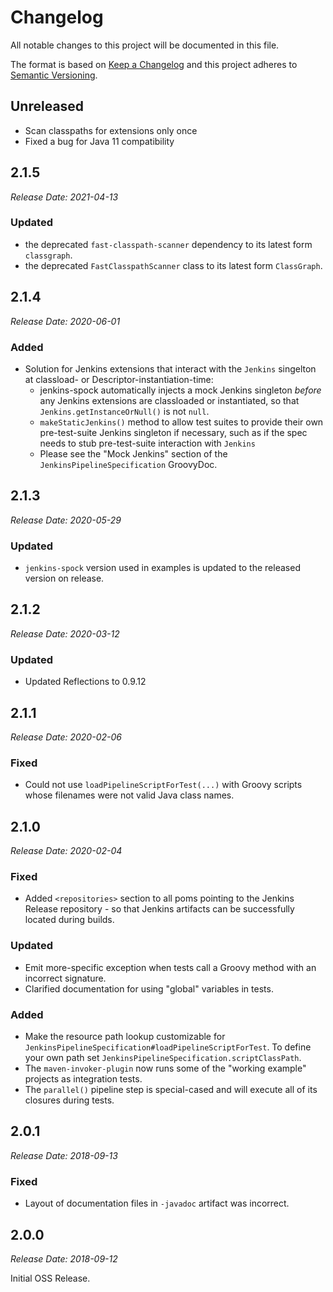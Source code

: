 Changelog
==============================

All notable changes to this project will be documented in this file.

The format is based on [Keep a Changelog](http://keepachangelog.com/en/1.0.0/) and this project adheres to [Semantic Versioning](http://semver.org/spec/v2.0.0.html).

## Unreleased

* Scan classpaths for extensions only once
* Fixed a bug for Java 11 compatibility

## 2.1.5

_Release Date: 2021-04-13_

### Updated

* the deprecated `fast-classpath-scanner` dependency to its latest form `classgraph`.
* the deprecated `FastClasspathScanner` class to its latest form `ClassGraph`.

## 2.1.4

_Release Date: 2020-06-01_

### Added

* Solution for Jenkins extensions that interact with the `Jenkins` singelton at classload- or Descriptor-instantiation-time:
	* jenkins-spock automatically injects a mock Jenkins singleton _before_ any Jenkins extensions are classloaded or instantiated, so that `Jenkins.getInstanceOrNull()` is not `null`.
	* `makeStaticJenkins()` method to allow test suites to provide their own pre-test-suite Jenkins singleton if necessary, such as if the spec needs to stub pre-test-suite interaction with `Jenkins`
	* Please see the "Mock Jenkins" section of the `JenkinsPipelineSpecification` GroovyDoc.

## 2.1.3

_Release Date: 2020-05-29_

### Updated

* `jenkins-spock` version used in examples is updated to the released version on release.

## 2.1.2

_Release Date: 2020-03-12_

### Updated

* Updated Reflections to 0.9.12

## 2.1.1

_Release Date: 2020-02-06_

### Fixed

* Could not use `loadPipelineScriptForTest(...)` with Groovy scripts whose filenames were not valid Java class names.

## 2.1.0

_Release Date: 2020-02-04_

### Fixed

* Added `<repositories>` section to all poms pointing to the Jenkins Release repository - so that Jenkins artifacts can be successfully located during builds.

### Updated
	
* Emit more-specific exception when tests call a Groovy method with an incorrect signature.
* Clarified documentation for using "global" variables in tests.

### Added

* Make the resource path lookup customizable for `JenkinsPipelineSpecification#loadPipelineScriptForTest`. To define your own path set `JenkinsPipelineSpecification.scriptClassPath`.
* The `maven-invoker-plugin` now runs some of the "working example" projects as integration tests.
* The `parallel()` pipeline step is special-cased and will execute all of its closures during tests.

## 2.0.1

_Release Date: 2018-09-13_

### Fixed

* Layout of documentation files in `-javadoc` artifact was incorrect.

## 2.0.0

_Release Date: 2018-09-12_

Initial OSS Release.
